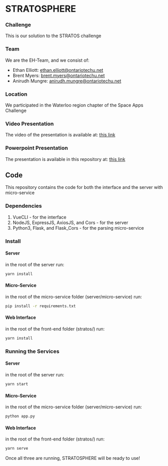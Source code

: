 # STRATOSPHERE

### Challenge

This is our solution to the STRATOS challenge

### Team

We are the EH-Team, and we consist of:

- Ethan Elliott: [ethan.elliott@ontariotechu.net](mailto:ethan.elliott@ontariotechu.net)
- Brent Myers: [brent.myers@ontariotechu.net](mailto:brent.myers@ontariotechu.net)
- Anirudh Mungre: [anirudh.mungre@ontariotechu.net](mailto:anirudh.mungre@ontariotechu.net)

### Location

We participated in the Waterloo region chapter of the Space Apps Challenge

### Video Presentation

The video of the presentation is available at: [this link](https://youtube.com)

### Powerpoint Presentation

The presentation is available in this repository at: [this link](presentation/)

## Code

This repository contains the code for both the interface and the server with micro-service

### Dependencies
1. VueCLI - for the interface
2. NodeJS, ExpressJS, AxiosJS, and Cors - for the server
3. Python3, Flask, and Flask_Cors - for the parsing micro-service

### Install

#### Server

in the root of the server run: 
 
```bash
yarn install
```

#### Micro-Service

in the root of the micro-service folder (server/micro-service) run: 
 
```bash
pip install -r requirements.txt
```

#### Web Interface

in the root of the front-end folder (stratos/) run: 
 
```bash
yarn install
```


### Running the Services

#### Server

in the root of the server run: 
 
```bash
yarn start
```

#### Micro-Service

in the root of the micro-service folder (server/micro-service) run: 
 
```bash
python app.py
```

#### Web Interface

in the root of the front-end folder (stratos/) run: 
 
```bash
yarn serve
```

Once all three are running, STRATOSPHERE will be ready to use!
